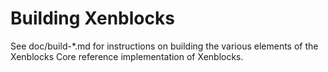 Building Xenblocks
================

See doc/build-*.md for instructions on building the various
elements of the Xenblocks Core reference implementation of Xenblocks.
